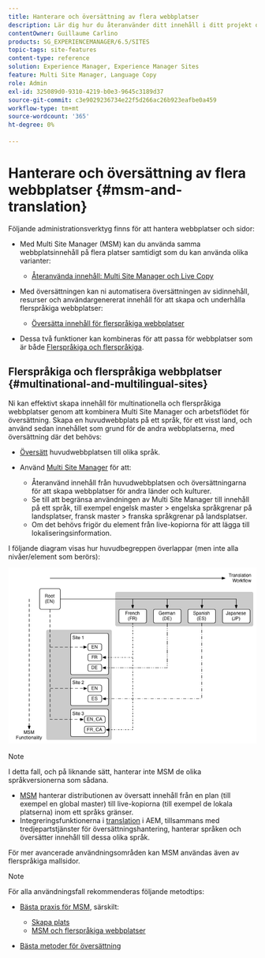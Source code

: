 ```yaml
---
title: Hanterare och översättning av flera webbplatser
description: Lär dig hur du återanvänder ditt innehåll i ditt projekt och hanterar flerspråkiga webbplatser i Adobe Experience Manager.
contentOwner: Guillaume Carlino
products: SG_EXPERIENCEMANAGER/6.5/SITES
topic-tags: site-features
content-type: reference
solution: Experience Manager, Experience Manager Sites
feature: Multi Site Manager, Language Copy
role: Admin
exl-id: 325089d0-9310-4219-b0e3-9645c3189d37
source-git-commit: c3e9029236734e22f5d266ac26b923eafbe0a459
workflow-type: tm+mt
source-wordcount: '365'
ht-degree: 0%

---
```


# Hanterare och översättning av flera webbplatser {#msm-and-translation}

Följande administrationsverktyg finns för att hantera webbplatser och sidor:

* Med Multi Site Manager (MSM) kan du använda samma webbplatsinnehåll på flera platser samtidigt som du kan använda olika varianter:

   * [Återanvända innehåll: Multi Site Manager och Live Copy](/help/sites-administering/msm.md)

* Med översättningen kan ni automatisera översättningen av sidinnehåll, resurser och användargenererat innehåll för att skapa och underhålla flerspråkiga webbplatser:

   * [Översätta innehåll för flerspråkiga webbplatser](/help/sites-administering/translation.md)

* Dessa två funktioner kan kombineras för att passa för webbplatser som är både [Flerspråkiga och flerspråkiga](#multinational-and-multilingual-sites).

## Flerspråkiga och flerspråkiga webbplatser {#multinational-and-multilingual-sites}

Ni kan effektivt skapa innehåll för multinationella och flerspråkiga webbplatser genom att kombinera Multi Site Manager och arbetsflödet för översättning. Skapa en huvudwebbplats på ett språk, för ett visst land, och använd sedan innehållet som grund för de andra webbplatserna, med översättning där det behövs:

* [Översätt](/help/sites-administering/translation.md) huvudwebbplatsen till olika språk.

* Använd [Multi Site Manager](/help/sites-administering/msm.md) för att:

   * Återanvänd innehåll från huvudwebbplatsen och översättningarna för att skapa webbplatser för andra länder och kulturer.
   * Se till att begränsa användningen av Multi Site Manager till innehåll på ett språk, till exempel engelsk master > engelska språkgrenar på landsplatser, fransk master > franska språkgrenar på landsplatser.
   * Om det behövs frigör du element från live-kopiorna för att lägga till lokaliseringsinformation.

I följande diagram visas hur huvudbegreppen överlappar (men inte alla nivåer/element som berörs):

![Diagram som visar huvudbegrepp för MSM och översättning](assets/chlimage_1-71a.png)

>[!NOTE]
>
>I detta fall, och på liknande sätt, hanterar inte MSM de olika språkversionerna som sådana.
>
>* [MSM](/help/sites-administering/msm.md) hanterar distributionen av översatt innehåll från en plan (till exempel en global master) till live-kopiorna (till exempel de lokala platserna) inom ett språks gränser.
>* Integreringsfunktionerna i [translation](/help/sites-administering/translation.md) i AEM, tillsammans med tredjepartstjänster för översättningshantering, hanterar språken och översätter innehåll till dessa olika språk.
>
>För mer avancerade användningsområden kan MSM användas även av flerspråkiga mallsidor.

>[!NOTE]
>
>För alla användningsfall rekommenderas följande metodtips:
>
>* [Bästa praxis för MSM](/help/sites-administering/msm-best-practices.md), särskilt:
>
>   * [Skapa plats](/help/sites-administering/msm-best-practices.md#create-site)
>   * [MSM och flerspråkiga webbplatser](/help/sites-administering/msm-best-practices.md#msm-and-multilingual-websites)
>
>* [Bästa metoder för översättning](/help/sites-administering/tc-bp.md)
